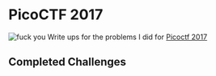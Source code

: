 # PicoCTF 2017
![fuck you](https://github.com/dumblole/CTF-Writeups/blob/master/picoCTF-2017/images/picoctf_logo.svg "picoCTF logo")
Write ups for the problems I did for [Picoctf 2017](https://2017game.picoctf.com/ "2017 picoCTF")

## Completed Challenges
